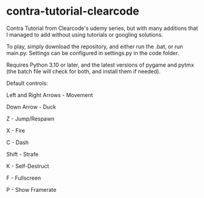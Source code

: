 # contra-tutorial-clearcode
Contra Tutorial from Clearcode's udemy series, but with many additions that I managed to add without using tutorials or googling solutions.

To play, simply download the repository, and either run the .bat, or run main.py. Settings can be configured in settings.py in the code folder.

Requires Python 3.10 or later, and the latest versions of pygame and pytmx (the batch file will check for both, and install them if needed).

Default controls: 

Left and Right Arrows - Movement

Down Arrow - Duck

Z - Jump/Respawn

X - Fire

C - Dash

Shift - Strafe

K - Self-Destruct

F - Fullscreen

P - Show Framerate
